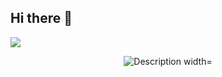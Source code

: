 ## Hi there 👋

![](https://user-images.githubusercontent.com/73097560/115834477-dbab4500-a447-11eb-908a-139a6edaec5c.gif)
<p align="center">
  <img src="https://private-user-images.githubusercontent.com/168954568/352051914-e26d1d6a-30ee-488e-90ca-11b3aa180148.gif?jwt=eyJhbGciOiJIUzI1NiIsInR5cCI6IkpXVCJ9.eyJpc3MiOiJnaXRodWIuY29tIiwiYXVkIjoicmF3LmdpdGh1YnVzZXJjb250ZW50LmNvbSIsImtleSI6ImtleTUiLCJleHAiOjE3NTQ2NzAwNTQsIm5iZiI6MTc1NDY2OTc1NCwicGF0aCI6Ii8xNjg5NTQ1NjgvMzUyMDUxOTE0LWUyNmQxZDZhLTMwZWUtNDg4ZS05MGNhLTExYjNhYTE4MDE0OC5naWY_WC1BbXotQWxnb3JpdGhtPUFXUzQtSE1BQy1TSEEyNTYmWC1BbXotQ3JlZGVudGlhbD1BS0lBVkNPRFlMU0E1M1BRSzRaQSUyRjIwMjUwODA4JTJGdXMtZWFzdC0xJTJGczMlMkZhd3M0X3JlcXVlc3QmWC1BbXotRGF0ZT0yMDI1MDgwOFQxNjE1NTRaJlgtQW16LUV4cGlyZXM9MzAwJlgtQW16LVNpZ25hdHVyZT1mMDlmNDRhZmM0Nzg5YWE4YWIyYjQzYjM5NTkyYjQ5MWE0YjdiNGUzMGY0ZWY4ZmY1NmQ0OTA2Y2JlMTg5NjgzJlgtQW16LVNpZ25lZEhlYWRlcnM9aG9zdCJ9.08dEIQbQ622p9QJCLB8s_OMHwdkF76VbDB9-FbsJxEc" alt="Description width="400" />
</p>

<!--
**ninadgowdru/ninadgowdru** is a ✨ _special_ ✨ repository because its `README.md` (this file) appears on your GitHub profile.

Here are some ideas to get you started:

- 🔭 I’m currently working on ...
- 🌱 I’m currently learning ...
- 👯 I’m looking to collaborate on ...
- 🤔 I’m looking for help with ...
- 💬 Ask me about ...
- 📫 How to reach me: ...
- 😄 Pronouns: ...
- ⚡ Fun fact: ...
-->

